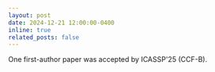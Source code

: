 ```yaml
---
layout: post
date: 2024-12-21 12:00:00-0400
inline: true
related_posts: false
---
```


One first-author paper was accepted by ICASSP'25 (CCF-B).